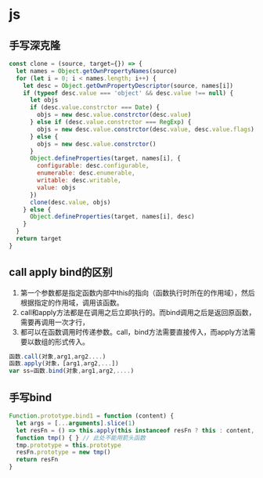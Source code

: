 # js

## 手写深克隆

```js
const clone = (source, target={}) => {
  let names = Object.getOwnPropertyNames(source)
  for (let i = 0; i < names.length; i++) {
    let desc = Object.getOwnPropertyDescriptor(source, names[i])
    if (typeof desc.value === 'object' && desc.value !== null) {
      let objs
      if (desc.value.constrctor === Date) {
        objs = new desc.value.constrctor(desc.value)
      } else if (desc.value.constrctor === RegExp) {
        objs = new desc.value.constrctor(desc.value, desc.value.flags) 
      } else {
        objs = new desc.value.constrctor()
      }
      Object.defineProperties(target, names[i], {
        configurable: desc.configurable,
        enumerable: desc.enumerable,
        writable: desc.writable,
        value: objs
      })
      clone(desc.value, objs)
    } else {
      Object.defineProperties(target, names[i], desc)
    }
  }
  return target
}
```

## call apply bind的区别

1. 第一个参数都是指定函数内部中this的指向（函数执行时所在的作用域），然后根据指定的作用域，调用该函数。
2. call和apply方法都是在调用之后立即执行的。而bind调用之后是返回原函数，需要再调用一次才行，
3. 都可以在函数调用时传递参数。call，bind方法需要直接传入，而apply方法需要以数组的形式传入。

```js
函数.call(对象,arg1,arg2....)
函数.apply(对象，[arg1,arg2,...])
var ss=函数.bind(对象,arg1,arg2,....)
```

## 手写bind

```js
Function.prototype.bind1 = function (content) {
  let args = [...arguments].slice(1)
  let resFn = () => this.apply(this instanceof resFn ? this : content, args.concat(...arguments))
  function tmp() { } // 此处不能用箭头函数
  tmp.prototype = this.prototype
  resFn.prototype = new tmp()
  return resFn
}
```

## 
